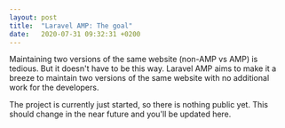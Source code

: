 ```yaml
---
layout: post
title:  "Laravel AMP: The goal"
date:   2020-07-31 09:32:31 +0200
---
```


Maintaining two versions of the same website (non-AMP vs AMP) is tedious. But it doesn't have to be this way.
Laravel AMP aims to make it a breeze to maintain two versions of the same website with no additional work for the developers.

The project is currently just started, so there is nothing public yet. This should change in the near future and you'll be updated here.
